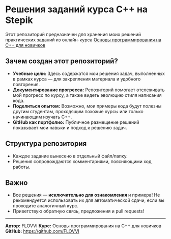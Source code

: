 # Решения заданий курса C++ на Stepik

Этот репозиторий предназначен для хранения моих решений практических заданий из онлайн-курса [Основы программирования на C++ для новичков](https://stepik.org/course/238009/syllabus) 

## Зачем создан этот репозиторий?

- **Учебные цели:** Здесь содержатся мои решения задач, выполненных в рамках курса — для закрепления материала и удобного повторения.
- **Документирование прогресса:** Репозиторий помогает отслеживать мой прогресс по курсу, а также видеть эволюцию стиля написания кода.
- **Поделиться опытом:** Возможно, мои примеры кода будут полезны другим студентам, проходящим похожие курсы или только начинающим изучать C++.
- **GitHub как портфолио:** Публичное размещение решений показывает мои навыки и подход к решению задач.

## Структура репозитория

- Каждое задание вынесено в отдельный файл/папку.
- Решения сопровождаются комментариями, поясняющими ход работы.

## Важно

- Все решения — **исключительно для ознакомления** и примера! Не рекомендуется использовать их для автоматической сдачи, если вы проходите аналогичный курс.
- Приветствую обратную связь, предложения и pull requests!

---

**Автор:** FLOVVI 
**Курс:** Основы программирования на C++ для новичков
**GitHub:** https://github.com/FLOVVI

